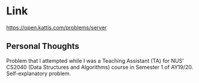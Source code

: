 # Link

https://open.kattis.com/problems/server

## Personal Thoughts

Problem that I attempted while I was a Teaching Assistant (TA) for NUS' CS2040 (Data Structures and Algorithms) course in Semester 1 of AY19/20.
Self-explanatory problem.


